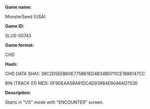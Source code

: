 **Game name:**

MonsterSeed (USA)

**Game ID:**

SLUS-00743

**Game format:**

CHD

**Hash:**

CHD DATA SHA1: 39C2D5EEB60E775B61ED4B34B0711CE1888147CC

BIN (TRACK 01) MD5: 0F9DEAA58A91DC4D93984E6046AD7530

**Description:**

Starts in "VS" mode with "ENCOUNTER" screen.